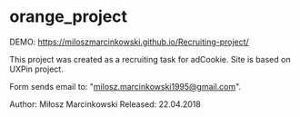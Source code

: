 # orange_project 

DEMO: https://miloszmarcinkowski.github.io/Recruiting-project/

This project was created as a recruiting task for adCookie. Site is based on UXPin project.

Form sends email to: "milosz.marcinkowski1995@gmail.com".

Author: Miłosz Marcinkowski
Released: 22.04.2018


